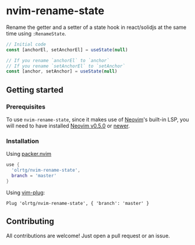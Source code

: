 # nvim-rename-state

Rename the getter and a setter of a state hook in react/solidjs at the same time using `:RenameState`.

```javascript
// Initial code
const [anchorEl, setAnchorEl] = useState(null)

// If you rename `anchorEl` to `anchor`
// If you rename `setAnchorEl` to `setAnchor`
const [anchor, setAnchor] = useState(null)
```

## Getting started

### Prerequisites

To use `nvim-rename-state`, since it makes use of [Neovim](https://github.com/neovim/neovim)'s built-in LSP, you will need to have installed [Neovim v0.5.0](https://github.com/neovim/neovim/releases/tag/v0.5.0) or [newer](https://github.com/neovim/neovim/releases/latest).

### Installation

Using [packer.nvim](https://github.com/wbthomason/packer.nvim)

```lua
use {
  'olrtg/nvim-rename-state',
  branch = 'master'
}
```

Using [vim-plug](https://github.com/junegunn/vim-plug):

```viml
Plug 'olrtg/nvim-rename-state', { 'branch': 'master' }
```

## Contributing

All contributions are welcome! Just open a pull request or an issue.
